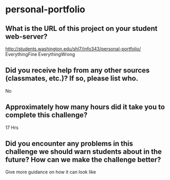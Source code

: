 # personal-portfolio

## What is the URL of this project on your student web-server?

http://students.washington.edu/shl7/info343/personal-portfolio/
EverythingFine
EverythingWrong

## Did you receive help from any other sources (classmates, etc.)? If so, please list who.

No

## Approximately how many hours did it take you to complete this challenge?

17 Hrs

## Did you encounter any problems in this challenge we should warn students about in the future? How can we make the challenge better?

Give more guidance on how it can look like